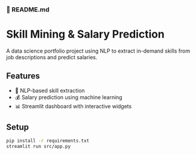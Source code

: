 ### 📄 README.md
# Skill Mining & Salary Prediction

A data science portfolio project using NLP to extract in-demand skills from job descriptions and predict salaries.

## Features
- 🧠 NLP-based skill extraction
- 💰 Salary prediction using machine learning
- 📊 Streamlit dashboard with interactive widgets

## Setup
```bash
pip install -r requirements.txt
streamlit run src/app.py
